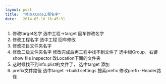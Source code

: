 ```yaml
---
layout: post
title:  "修改XCode工程名字"
date:   2014-05-10 16:45:31
---
```

1. 修改target名字 选中工程->target 回车修改名字
2. 修改工程名字 选中工程 回车修改
3. 修改项目文件夹名字
4. 修改二级文件夹名字 修改完成后再工程中找不到文件了 选中根Group，右键show file inspector 改Location下面的文件夹
5. 这时候找不到info.plist的文件了， 选中target 添加
6. prefix文件路径     选中target ->build settings 搜索prefix 修改prefix-Header路径

